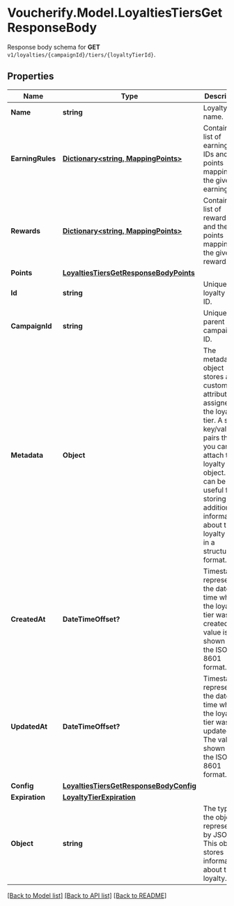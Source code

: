 # Voucherify.Model.LoyaltiesTiersGetResponseBody
Response body schema for **GET** `v1/loyalties/{campaignId}/tiers/{loyaltyTierId}`.

## Properties

Name | Type | Description | Notes
------------ | ------------- | ------------- | -------------
**Name** | **string** | Loyalty Tier name. | [optional] 
**EarningRules** | [**Dictionary&lt;string, MappingPoints&gt;**](MappingPoints.md) | Contains a list of earning rule IDs and their points mapping for the given earning rule. | [optional] 
**Rewards** | [**Dictionary&lt;string, MappingPoints&gt;**](MappingPoints.md) | Contains a list of reward IDs and their points mapping for the given reward. | [optional] 
**Points** | [**LoyaltiesTiersGetResponseBodyPoints**](LoyaltiesTiersGetResponseBodyPoints.md) |  | [optional] 
**Id** | **string** | Unique loyalty tier ID. | [optional] 
**CampaignId** | **string** | Unique parent campaign ID. | [optional] 
**Metadata** | **Object** | The metadata object stores all custom attributes assigned to the loyalty tier. A set of key/value pairs that you can attach to a loyalty tier object. It can be useful for storing additional information about the loyalty tier in a structured format. | [optional] 
**CreatedAt** | **DateTimeOffset?** | Timestamp representing the date and time when the loyalty tier was created. The value is shown in the ISO 8601 format. | [optional] 
**UpdatedAt** | **DateTimeOffset?** | Timestamp representing the date and time when the loyalty tier was updated. The value is shown in the ISO 8601 format. | [optional] 
**Config** | [**LoyaltiesTiersGetResponseBodyConfig**](LoyaltiesTiersGetResponseBodyConfig.md) |  | [optional] 
**Expiration** | [**LoyaltyTierExpiration**](LoyaltyTierExpiration.md) |  | [optional] 
**Object** | **string** | The type of the object represented by JSON. This object stores information about the loyalty. | [optional] [default to ObjectEnum.LoyaltyTier]

[[Back to Model list]](../README.md#documentation-for-models) [[Back to API list]](../README.md#documentation-for-api-endpoints) [[Back to README]](../README.md)


